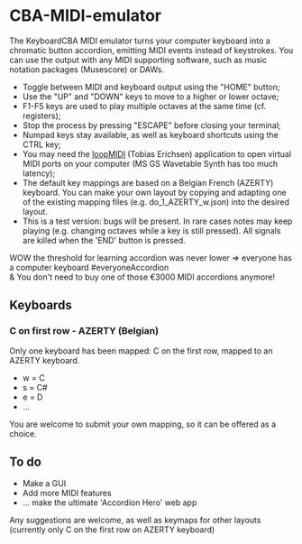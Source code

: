 # CBA-MIDI-emulator
The KeyboardCBA MIDI emulator turns your computer keyboard into a chromatic button accordion, emitting MIDI events instead of keystrokes. You can use the output with any MIDI supporting software, such as music notation packages (Musescore) or DAWs.
* Toggle between MIDI and keyboard output using the "HOME" button;
* Use the "UP" and "DOWN" keys to move to a higher or lower octave;
* F1-F5 keys are used to play multiple octaves at the same time (cf. registers);
* Stop the process by pressing "ESCAPE" before closing your terminal;
* Numpad keys stay available, as well as keyboard shortcuts using the CTRL key;
* You may need the [loopMIDI](https://www.tobias-erichsen.de/software/loopmidi.html) (Tobias Erichsen) application to open virtual MIDI ports on your computer (MS GS Wavetable Synth has too much latency);
* The default key mappings are based on a Belgian French (AZERTY) keyboard. You can make your own layout by copying and adapting one of the existing mapping files (e.g. do_1_AZERTY_w.json) into the desired layout.
* This is a test version: bugs will be present. In rare cases notes may keep playing (e.g. changing octaves while a key is still pressed). All signals are killed when the 'END' button is pressed.

WOW the threshold for learning accordion was never lower => everyone has a computer keyboard #everyoneAccordion  
& You don't need to buy one of those €3000 MIDI accordions anymore! 

## Keyboards
### C on first row - AZERTY (Belgian)
Only one keyboard has been mapped: C on the first row, mapped to an AZERTY keyboard. 
* w = C
* s = C#
* e = D
* ...

You are welcome to submit your own mapping, so it can be offered as a choice.

## To do
* Make a GUI
* Add more MIDI features
* ... make the ultimate 'Accordion Hero' web app 

Any suggestions are welcome, as well as keymaps for other layouts (currently only C on the first row on AZERTY keyboard)
